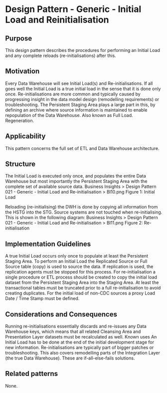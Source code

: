 # Design Pattern - Generic - Initial Load and Reinitialisation

## Purpose
This design pattern describes the procedures for performing an Initial Load and any complete reloads (re-initialisations) after this.

## Motivation
Every Data Warehouse will see Initial Load(s) and Re-initialisations. If all goes well the Initial Load is a true initial load in the sense that it is done only once. Re-initialisations are more common and typically caused by progressing insight in the data model design (remodelling requirements) or troubleshooting. The Persistent Staging Area plays a large part in this, by defining an archive where source information is maintained to enable repopulation of the Data Warehouse.
Also known as
Full Load.
Regeneration.

## Applicability
This pattern concerns the full set of ETL and Data Warehouse architecture.

## Structure
The Initial Load is executed only once, and populates the entire Data Warehouse but most importantly the Persistent Staging Area with the complete set of available source data.
 Business Insights > Design Pattern 021 - Generic - Initial Load and Re-initialisation > BI10.png
Figure 1: Initial Load

Reloading (re-initialising) the DWH is done by copying all information from the HSTG into the STG. Source systems are not touched when re-initialising. This is shown in the following diagram:
Business Insights > Design Pattern 021 - Generic - Initial Load and Re-initialisation > BI11.png 
Figure 2: Re-initialisation

## Implementation Guidelines
A true Initial Load occurs only once to populate at least the Persistent Staging Area. To perform an Initial Load the Replicated Source or Full Source table (copy) is used to source the data. If replication is used, the replication agents must be stopped for this process.
For re-initialisation a single procedure or ETL process should be created to copy the initial load dataset from the Persistent Staging Area into the Staging Area.
At least the transactional tables must be truncated prior to a full re-initialisation to avoid creating duplicates.
For the initial load of non-CDC sources a proxy Load Date / Time Stamp must be defined.

## Considerations and Consequences
Running re-initialisations essentially discards and re-issues any Data Warehouse keys, which means that all related Cleansing Area and Presentation Layer datasets must be recalculated as well.
Known uses
An Initial Load has to be done at the end of the initial development stage for new information. Re-initialisations are typically part of bigger patches or troubleshooting. This also covers remodelling parts of the Integration Layer (the true Data Warehouse).
These are if-all-else-fails solutions.

## Related patterns
None.